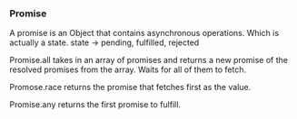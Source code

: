 ### Promise

A promise is an Object that contains asynchronous operations. Which is actually a state.
state -> pending, fulfilled, rejected

Promise.all takes in an array of promises and returns a new promise of the resolved promises from the array.
Waits for all of them to fetch.

Promose.race returns the promise that fetches first as the value.

Promise.any returns the first promise to fulfill.
